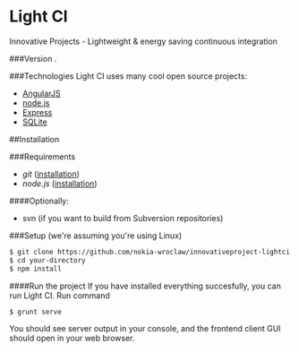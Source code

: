 Light CI
==========
Innovative Projects - Lightweight & energy saving continuous integration

###Version
.

###Technologies
Light CI uses many cool open source projects:

* [AngularJS](http://angularjs.org)
* [node.js](http://nodejs.org)
* [Express](http://expressjs.com)
* [SQLite](http://www.sqlite.org/)

##Installation

###Requirements
* *git* ([installation](http://git-scm.com/book/en/v2/Getting-Started-Installing-Git))
* *node.js* ([installation](https://github.com/joyent/node/wiki/installing-node.js-via-package-manager))

####Optionally:

* svn (if you want to build from Subversion repositories)

###Setup
(we're assuming you're using Linux)

```sh
$ git clone https://github.com/nokia-wroclaw/innovativeproject-lightci.git your-directory
$ cd your-directory
$ npm install
```

####Run the project
If you have installed everything succesfully, you can run Light CI. Run command 
```sh
$ grunt serve
```
You should see server output in your console, and the frontend client GUI should open in your web browser.
